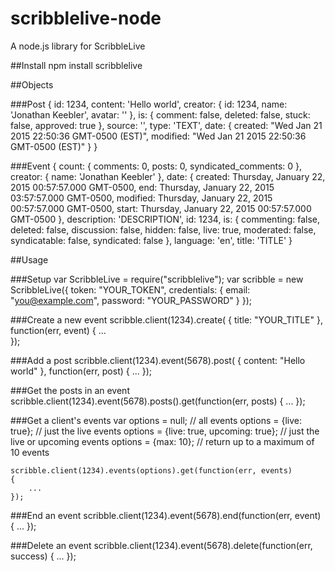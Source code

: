 # scribblelive-node
A node.js library for ScribbleLive

##Install
    npm install scribblelive

##Objects

###Post
	{ 
		id: 1234,
		content: 'Hello world',
		creator: { id: 1234, name: 'Jonathan Keebler', avatar: '' },
		is: { comment: false, deleted: false, stuck: false, approved: true },
		source: '',
		type: 'TEXT',
		date: 
		{ 
			created: "Wed Jan 21 2015 22:50:36 GMT-0500 (EST)",
			modified: "Wed Jan 21 2015 22:50:36 GMT-0500 (EST)" 
		}
	}

###Event
	{
	  count: { comments: 0, posts: 0, syndicated_comments: 0 },
	  creator: { name: 'Jonathan Keebler' },
	  date: {
	    created: Thursday, January 22, 2015 00:57:57.000 GMT-0500,
	    end: Thursday, January 22, 2015 03:57:57.000 GMT-0500,
	    modified: Thursday, January 22, 2015 00:57:57.000 GMT-0500,
	    start: Thursday, January 22, 2015 00:57:57.000 GMT-0500
	  },
	  description: 'DESCRIPTION',
	  id: 1234,
	  is: {
	    commenting: false,
	    deleted: false,
	    discussion: false,
	    hidden: false,
	    live: true,
	    moderated: false,
	    syndicatable: false,
	    syndicated: false
	  },
	  language: 'en',
	  title: 'TITLE'
	}


##Usage    

###Setup
    var ScribbleLive = require("scribblelive");
    var scribble = new ScribbleLive({
		token: "YOUR_TOKEN",
		credentials: {
			email: "you@example.com",
			password: "YOUR_PASSWORD"
		}
	});

###Create a new event
	scribble.client(1234).create(
	{
		title: "YOUR_TITLE"
	}, function(err, event)
	{
		...			
	});

###Add a post
	scribble.client(1234).event(5678).post(
	{
		content: "Hello world"
	}, function(err, post)
	{
		...
	});
	
###Get the posts in an event
	scribble.client(1234).event(5678).posts().get(function(err, posts)
	{
		...
	});
	
###Get a client's events
	var options = null; // all events
	options = {live: true}; // just the live events
	options = {live: true, upcoming: true}; // just the live or upcoming events
	options = {max: 10}; // return up to a maximum of 10 events
		
	scribble.client(1234).events(options).get(function(err, events)
	{
		...
	});
	
###End an event
	scribble.client(1234).event(5678).end(function(err, event)
	{
		...
	});
	
###Delete an event
	scribble.client(1234).event(5678).delete(function(err, success)
	{
		...
	});

